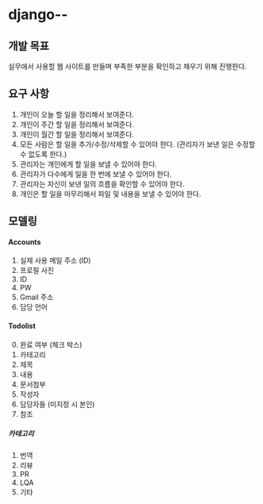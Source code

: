 # django--
## 개발 목표
실무에서 사용할 웹 사이트를 만들며 부족한 부분을 확인하고 채우기 위해 진행한다.

## 요구 사항 
1. 개인이 오늘 할 일을 정리해서 보여준다.
2. 개인이 주간 할 일을 정리해서 보여준다.
3. 개인이 월간 할 일을 정리해서 보여준다.
4. 모든 사람은 할 일을 추가/수정/삭제할 수 있어야 한다. (관리자가 보낸 일은 수정할 수 없도록 한다.)
5. 관리자는 개인에게 할 일을 보낼 수 있어야 한다.
6. 관리자가 다수에게 일을 한 번에 보낼 수 있어야 한다.
7. 관리자는 자신이 보낸 일의 흐름을 확인할 수 있어야 한다.
8. 개인은 할 일을 마무리해서 파일 및 내용을 보낼 수 있어야 한다.

## 모델링
#### Accounts
1. 실제 사용 메일 주소 (ID)
2. 프로필 사진
3. ID
4. PW
5. Gmail 주소
6. 담당 언어

#### Todolist
0. 완료 여부 (체크 박스)
1. 카테고리
2. 제목
3. 내용
4. 문서첨부
5. 작성자
6. 담당자들 (미지정 시 본인)
7. 참조

##### 카테고리
1. 번역
2. 리뷰
3. PR
4. LQA
5. 기타

